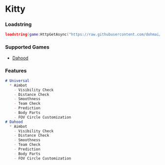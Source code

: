 # Kitty
### Loadstring
```lua
loadstring(game:HttpGetAsync("https://raw.githubusercontent.com/dohmai/Kitty/main/Loader"))()
```
### Supported Games
- [Dahood](https://www.roblox.com/games/2788229376/)

### Features
```markdown
# Universal
  * Aimbot
    - Visibility Check
    - Distance Check
    - Smoothness
    - Team Check
    - Prediction
    - Body Parts
    - FOV Circle Customization
# Dahood
  * Aimbot
    - Visibility Check
    - Distance Check
    - Smoothness
    - Team Check
    - Prediction
    - Body Parts
    - FOV Circle Customization
```
